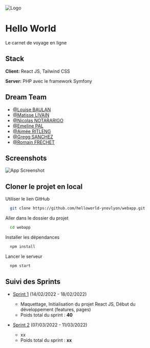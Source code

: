 
![Logo](https://github.com/helloworld-ynovlyon/webapp/blob/master/src/assets/images/logo.svg?raw=true)


# Hello World

Le carnet de voyage en ligne
## Stack

**Client:** React JS, Tailwind CSS

**Server:** PHP avec le framework Symfony


## Dream Team

- [@Louise BAULAN](https://github.com/Fayaah)
- [@Matisse LIVAIN](https://github.com/MLivain)
- [@Nicolas NOTARARIGO](https://github.com/Neerfix)
- [@Emeline PAL](https://github.com/emelinepal)
- [@Aimée RITLENG](https://github.com/Aimee-RTLNG)
- [@Gregg SANCHEZ](https://github.com/Arty3P)
- [@Romain FRECHET](https://github.com/Hikari-rom)


## Screenshots

![App Screenshot](https://via.placeholder.com/468x300?text=App+Screenshot+Here)


## Cloner le projet en local

Utiliser le lien GitHub

```bash
  git clone https://github.com/helloworld-ynovlyon/webapp.git
```

Aller dans le dossier du projet

```bash
  cd webapp
```

Installer les dépendances

```bash
  npm install
```

Lancer le serveur

```bash
  npm start
```


## Suivi des Sprints

- [Sprint 1](https://github.com/helloworld-ynovlyon/webapp/milestone/1) (14/02/2022 - 18/02/2022)
  - Maquettage, Initialisation du projet React JS, Début du développement (features, pages)
  - Poids total du sprint : **40**


- [Sprint 2](https://github.com/helloworld-ynovlyon/webapp/milestone/2) (07/03/2022 - 11/03/2022)
    - xx
    - Poids total du sprint : **xx**